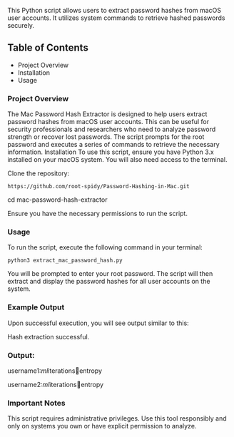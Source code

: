 This Python script allows users to extract password hashes from macOS user accounts. It utilizes system commands to retrieve hashed passwords securely. 

## Table of Contents 

- Project Overview
- Installation
- Usage


### Project Overview

The Mac Password Hash Extractor is designed to help users extract password hashes from macOS user accounts. This can be useful for security professionals and researchers who need to analyze password strength or recover lost passwords. The script prompts for the root password and executes a series of commands to retrieve the necessary information.
Installation
To use this script, ensure you have Python 3.x installed on your macOS system. You will also need access to the terminal.

Clone the repository:

    https://github.com/root-spidy/Password-Hashing-in-Mac.git

cd mac-password-hash-extractor

Ensure you have the necessary permissions to run the script.

### Usage 

To run the script, execute the following command in your terminal:

`python3 extract_mac_password_hash.py`

You will be prompted to enter your root password. The script will then extract and display the password hashes for all user accounts on the system.

### Example Output

Upon successful execution, you will see output similar to this:

Hash extraction successful. 

### Output:

username1:$ml$iterations:salt:entropy

username2:$ml$iterations:salt:entropy

### Important Notes

This script requires administrative privileges.
Use this tool responsibly and only on systems you own or have explicit permission to analyze.